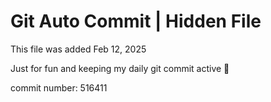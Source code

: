 # Git Auto Commit | Hidden File

This file was added Feb 12, 2025

Just for fun and keeping my daily git commit active 🤪

commit number: 516411
